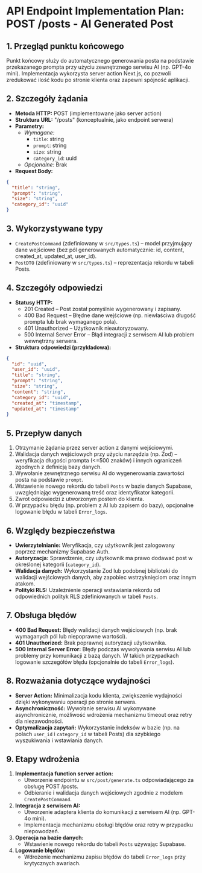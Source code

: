 # API Endpoint Implementation Plan: POST /posts - AI Generated Post

## 1. Przegląd punktu końcowego

Punkt końcowy służy do automatycznego generowania posta na podstawie przekazanego prompta przy użyciu zewnętrznego serwisu AI (np. GPT-4o mini). Implementacja wykorzysta server action Next.js, co pozwoli zredukować ilość kodu po stronie klienta oraz zapewni spójność aplikacji.

## 2. Szczegóły żądania

- **Metoda HTTP:** POST (implementowane jako server action)
- **Struktura URL:** "/posts" (konceptualnie, jako endpoint serwera)
- **Parametry:**
  - _Wymagane:_
    - `title`: string
    - `prompt`: string
    - `size`: string
    - `category_id`: uuid
  - _Opcjonalne:_ Brak
- **Request Body:**

```json
{
  "title": "string",
  "prompt": "string",
  "size": "string",
  "category_id": "uuid"
}
```

## 3. Wykorzystywane typy

- `CreatePostCommand` (zdefiniowany w `src/types.ts`) – model przyjmujący dane wejściowe (bez pól generowanych automatycznie: id, content, created_at, updated_at, user_id).
- `PostDTO` (zdefiniowany w `src/types.ts`) – reprezentacja rekordu w tabeli Posts.

## 4. Szczegóły odpowiedzi

- **Statusy HTTP:**
  - 201 Created – Post został pomyślnie wygenerowany i zapisany.
  - 400 Bad Request – Błędne dane wejściowe (np. niewłaściwa długość prompta lub brak wymaganego pola).
  - 401 Unauthorized – Użytkownik nieautoryzowany.
  - 500 Internal Server Error – Błąd integracji z serwisem AI lub problem wewnętrzny serwera.
- **Struktura odpowiedzi (przykładowa):**

```json
{
  "id": "uuid",
  "user_id": "uuid",
  "title": "string",
  "prompt": "string",
  "size": "string",
  "content": "string",
  "category_id": "uuid",
  "created_at": "timestamp",
  "updated_at": "timestamp"
}
```

## 5. Przepływ danych

1. Otrzymanie żądania przez server action z danymi wejściowymi.
2. Walidacja danych wejściowych przy użyciu narzędzia (np. Zod) – weryfikacja długości prompta (<=500 znaków) i innych ograniczeń zgodnych z definicją bazy danych.
3. Wywołanie zewnętrznego serwisu AI do wygenerowania zawartości posta na podstawie `prompt`.
4. Wstawienie nowego rekordu do tabeli `Posts` w bazie danych Supabase, uwzględniając wygenerowaną treść oraz identyfikator kategorii.
5. Zwrot odpowiedzi z utworzonym postem do klienta.
6. W przypadku błędu (np. problem z AI lub zapisem do bazy), opcjonalne logowanie błędu w tabeli `Error_logs`.

## 6. Względy bezpieczeństwa

- **Uwierzytelnianie:** Weryfikacja, czy użytkownik jest zalogowany poprzez mechanizmy Supabase Auth.
- **Autoryzacja:** Sprawdzenie, czy użytkownik ma prawo dodawać post w określonej kategorii (`category_id`).
- **Walidacja danych:** Wykorzystanie Zod lub podobnej biblioteki do walidacji wejściowych danych, aby zapobiec wstrzyknięciom oraz innym atakom.
- **Polityki RLS:** Uzależnienie operacji wstawiania rekordu od odpowiednich polityk RLS zdefiniowanych w tabeli `Posts`.

## 7. Obsługa błędów

- **400 Bad Request:** Błędy walidacji danych wejściowych (np. brak wymaganych pól lub niepoprawne wartości).
- **401 Unauthorized:** Brak poprawnej autoryzacji użytkownika.
- **500 Internal Server Error:** Błędy podczas wywoływania serwisu AI lub problemy przy komunikacji z bazą danych. W takich przypadkach logowanie szczegółów błędu (opcjonalnie do tabeli `Error_logs`).

## 8. Rozważania dotyczące wydajności

- **Server Action:** Minimalizacja kodu klienta, zwiększenie wydajności dzięki wykonywaniu operacji po stronie serwera.
- **Asynchroniczność:** Wywołanie serwisu AI wykonywane asynchronicznie, możliwość wdrożenia mechanizmu timeout oraz retry dla niezawodności.
- **Optymalizacja zapytań:** Wykorzystanie indeksów w bazie (np. na polach `user_id` i `category_id` w tabeli Posts) dla szybkiego wyszukiwania i wstawiania danych.

## 9. Etapy wdrożenia

1. **Implementacja function server action:**
   - Utworzenie endpointu w `src/post/generate.ts` odpowiadającego za obsługę POST /posts.
   - Odbieranie i walidacja danych wejściowych zgodnie z modelem `CreatePostCommand`.
2. **Integracja z serwisem AI:**
   - Utworzenie adaptera klienta do komunikacji z serwisem AI (np. GPT-4o mini).
   - Implementacja mechanizmu obsługi błędów oraz retry w przypadku niepowodzeń.
3. **Operacja na bazie danych:**
   - Wstawienie nowego rekordu do tabeli `Posts` używając Supabase.
4. **Logowanie błędów:**
   - Wdrożenie mechanizmu zapisu błędów do tabeli `Error_logs` przy krytycznych awariach.
